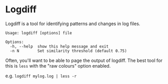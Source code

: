 # Logdiff

Logdiff is a tool for identifying patterns and changes in log files.

    Usage: logdiff [options] file

    Options:
      -h, --help  show this help message and exit
      -n N        Set similarity threshold (default 0.75)

Often, you'll want to be able to page the output of logdiff. The best tool for this is `less` with the "raw colours" option enabled.

e.g. `logdiff mylog.log | less -r`
